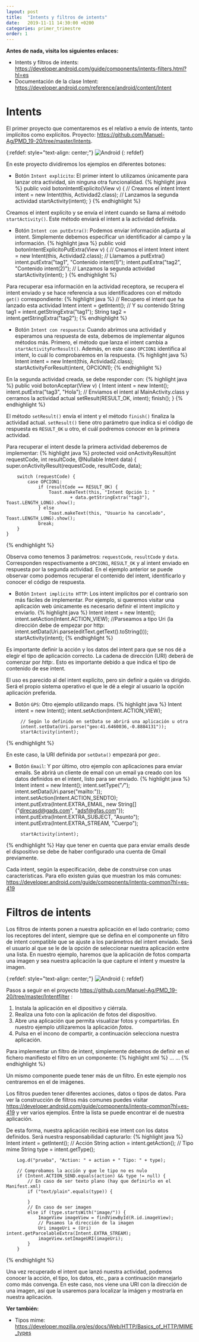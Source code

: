 ```yaml
---
layout: post
title:  "Intents y filtros de intents"
date:   2019-11-11 14:30:00 +0200
categories: primer_trimestre
order: 1
---
```


**Antes de nada, visita los siguientes enlaces:**
* Intents y filtros de intents: <https://developer.android.com/guide/components/intents-filters.html?hl=es>
* Documentación de la clase Intent: <https://developer.android.com/reference/android/content/Intent>


# Intents

El primer proyecto que comentaremos es el relativo a envío de intents, tanto implícitos como explícitos. Proyecto: <https://github.com/Manuel-Ag/PMD_19-20/tree/master/Intents>. 

{:refdef: style="text-align: center;"}
![Android](/blog_PMD/assets/img_post_intents/captura1.jpg)
{: refdef}

En este proyecto dividiremos los ejemplos en diferentes botones:

* Botón `Intent explícito`: El primer intent lo utilizamos únicamente para lanzar otra actividad, sin ninguna otra funcionalidad.
{% highlight java %}
    public void botonIntentExplicito(View v) {
        // Creamos el intent
        Intent intent = new Intent(this, Actividad2.class);
        // Lanzamos la segunda actividad
        startActivity(intent);
    }
{% endhighlight %}

Creamos el intent explícito y se envía el intent cuando se llama al método `startActivity()`. Este método enviará el intent a la actividad definida.

* Botón `Intent con putExtra()`: Podemos enviar información adjunta al intent. Simplemente debemos especificar un identificador al campo y la información.
{% highlight java %}
    public void botonIntentExplicitoPutExtra(View v) {
        // Creamos el intent
        Intent intent = new Intent(this, Actividad2.class);
        // Llamamos a putExtra()
        intent.putExtra("tag1", "Contenido intent(1)");
        intent.putExtra("tag2", "Contenido intent(2)");
        // Lanzamos la segunda actividad
        startActivity(intent);
    }
{% endhighlight %}

Para recuperar esa información en la actividad receptora, se recupera el intent enviado y se hace referencia a sus identificadores con el método `get()` correspondiente:
{% highlight java %}
        // Recupero el intent que ha lanzado esta actividad
        Intent intent = getIntent();
        // Y su contenido
        String tag1 = intent.getStringExtra("tag1");
        String tag2 = intent.getStringExtra("tag2");
{% endhighlight %}

* Botón `Intent con respuesta`: Cuando abrimos una actividad y esperamos una respuesta de esta, debemos de implementar algunos métodos más. Primero, el método que lanza el intent cambia a `startActivityForResult()`. Además, en este caso `OPCION1` identifica al intent, lo cuál lo comprobaremos en la respuesta.
{% highlight java %}
        Intent intent = new Intent(this, Actividad2.class);
        startActivityForResult(intent, OPCION1);
{% endhighlight %}

En la segunda actividad creada, se debe responder con:
{% highlight java %}
    public void botonAceptar(View v) {
        Intent intent = new Intent();
        intent.putExtra("tag3", "Hola");
        // Enviamos el intent al MainActivity.class y cerramos la actividad actual
        setResult(RESULT_OK, intent);
        finish();
    }
{% endhighlight %}

El método `setResult()` envía el intent y el método `finish()` finaliza la actividad actual. `setResult()` tiene otro parámetro que indica si el código de respuesta es `RESULT_OK` u otro, el cuál podremos conocer en la primera actividad.

Para recuperar el intent desde la primera actividad deberemos de implementar:
{% highlight java %}
    protected void onActivityResult(int requestCode, int resultCode, @Nullable Intent data) {
        super.onActivityResult(requestCode, resultCode, data);

        switch (requestCode) {
            case OPCION1:
                if (resultCode == RESULT_OK) {
                    Toast.makeText(this, "Intent Opción 1: "
                            + data.getStringExtra("tag3"), Toast.LENGTH_LONG).show();
                } else
                    Toast.makeText(this, "Usuario ha cancelado", Toast.LENGTH_LONG).show();
                break;
        }
    }
{% endhighlight %}

Observa como tenemos 3 parámetros: `requestCode`, `resultCode` y `data`. Corresponden respectivamente a `OPCION1`, `RESULT_OK` y al intent enviado en respuesta por la segunda actividad. En el ejemplo anterior se puede observar como podemos recuperar el contenido del intent, identificarlo y conocer el código de respuesta.

* Botón `Intent implícito HTTP`: Los intent implícitos por el contrario son más fáciles de implementar. Por ejemplo, si queremos visitar una aplicación web únicamente es necesario definir el intent implícito y enviarlo.
{% highlight java %}
        Intent intent = new Intent();
        intent.setAction(Intent.ACTION_VIEW);
        //Parseamos a tipo Uri (la dirección debe de empezar por http:
        intent.setData(Uri.parse(editText.getText().toString()));
        startActivity(intent);
{% endhighlight %}

Es importante definir la acción y los datos del intent para que se nos dé a elegir el tipo de aplicación correcto. La cadena de dirección (URI) deberá de comenzar por *http:*. Esto es importante debido a que indica el tipo de contenido de ese intent.

El uso es parecido al del intent explícito, pero sin definir a quién va dirigido. Será el propio sistema operativo el que le dé a elegir al usuario la opción aplicación preferida. 

* Botón `GPS`: Otro ejemplo utilizando maps.
{% highlight java %}
        Intent intent = new Intent();
        intent.setAction(Intent.ACTION_VIEW);

        // Según lo definido en setData se abrirá una aplicación u otra
        intent.setData(Uri.parse("geo:41.6460036,-0.8884131"));
        startActivity(intent);
{% endhighlight %}

En este caso, la URI definida por `setData()` empezará por *geo:*.

* Botón `Email`: Y por último, otro ejemplo con aplicaciones para enviar emails. Se abrirá un cliente de email con un email ya creado con los datos definidos en el intent, listo para ser enviado.
{% highlight java %}
        Intent intent = new Intent();
        intent.setType("*/*");
        intent.setData(Uri.parse("mailto:"));
        intent.setAction(Intent.ACTION_SENDTO);
        intent.putExtra(Intent.EXTRA_EMAIL, new String[]{"direcasd@gads.com", "adsf@gfas.com"});
        intent.putExtra(Intent.EXTRA_SUBJECT, "Asunto");
        intent.putExtra(Intent.EXTRA_STREAM, "Cuerpo");

        startActivity(intent);
{% endhighlight %}
Hay que tener en cuenta que para enviar emails desde el dispositivo se debe de haber configurado una cuenta de Gmail previamente.


Cada intent, según la especificación, debe de construirse con unas características. Para ello existen guías que muestran los más comunes: <https://developer.android.com/guide/components/intents-common?hl=es-419>


# Filtros de intents

Los filtros de intents ponen a nuestra aplicación en el lado contrario; como los receptores del intent, siempre que se defina en el componente un filtro de intent compatible que se ajuste a los parámetros del intent enviado. Será el usuario al que se le de la opción de seleccionar nuestra aplicación entre una lista. En nuestro ejemplo, haremos que la aplicación de fotos comparta una imagen y sea nuestra aplicación la que capture el intent y muestre la imagen.

{:refdef: style="text-align: center;"}
![Android](/blog_PMD/assets/img_post_intents/captura2.png)
{: refdef}

Pasos a seguir en el proyecto <https://github.com/Manuel-Ag/PMD_19-20/tree/master/Intentfilter> :

1. Instala la aplicación en el dipositivo y ciérrala.
2. Realiza una foto con la aplicación de fotos del dispositivo.
3. Abre una aplicación que permita visualizar fotos y compartirlas. En nuestro ejemplo utilizaremos la aplicación *fotos*.
4. Pulsa en el incono de compartir, a continuación selecciona nuestra aplicación. 

Para implementar un filtro de intent, simplemente debemos de definir en el fichero manifiesto el filtro en un componente:
{% highlight xml %}
        <activity android:name=".MainActivity">
	    ...
            <intent-filter>
                <action android:name="android.intent.action.SEND" />
                <category android:name="android.intent.category.DEFAULT" />
                <data android:mimeType="image/*" />
            </intent-filter>
 	    ...
        </activity>
{% endhighlight %}

Un mismo componente puede tener más de un filtro. En este ejemplo nos centraremos en el de imágenes.

Los filtros pueden tener diferentes acciones, datos o tipos de datos. Para ver la construcción de filtros más comunes puedes visitar <https://developer.android.com/guide/components/intents-common?hl=es-419> y ver varios ejemplos. Entre la lista se puede encontrar el de nuestra aplicación.

De esta forma, nuestra aplicación recibirá ese intent con los datos definidos. Será nuestra responsabilidad capturarlo:
{% highlight java %}
        Intent intent = getIntent();
        // Acción
        String action = intent.getAction();
        // Tipo mime
        String type = intent.getType();

        Log.d("prueba", "Action: " + action + " Tipo: " + type);

        // Comprobamos la acción y que le tipo no es nulo
        if (Intent.ACTION_SEND.equals(action) && type != null) {
            // En caso de ser texto plano (hay que definirlo en el Manifest.xml)
            if ("text/plain".equals(type)) {

            }
            // En caso de ser imagen
            else if (type.startsWith("image/")) {
                ImageView imageView = findViewById(R.id.imageView);
                // Pasamos la dirección de la imagen
                Uri imageUri = (Uri) intent.getParcelableExtra(Intent.EXTRA_STREAM);
                imageView.setImageURI(imageUri);
            }
        }
{% endhighlight %}

Una vez recuperado el intent que lanzó nuestra actividad, podemos conocer la acción, el tipo, los datos, etc., para a continuación manejarlo como más convenga. En este caso, nos viene una URI con la dirección de una imagen, así que la usaremos para localizar la imágen y mostrarla en nuestra aplicación.



**Ver también:**
* Tipos mime: <https://developer.mozilla.org/es/docs/Web/HTTP/Basics_of_HTTP/MIME_types>







